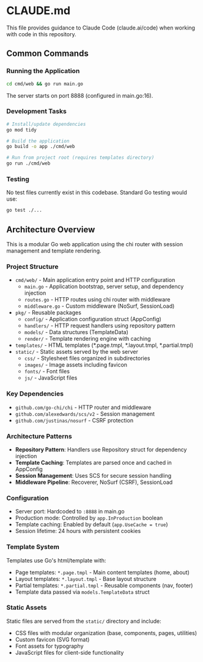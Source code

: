 # CLAUDE.md

This file provides guidance to Claude Code (claude.ai/code) when working with code in this repository.

## Common Commands

### Running the Application

```bash
cd cmd/web && go run main.go
```

The server starts on port 8888 (configured in main.go:16).

### Development Tasks

```bash
# Install/update dependencies
go mod tidy

# Build the application
go build -o app ./cmd/web

# Run from project root (requires templates directory)
go run ./cmd/web
```

### Testing

No test files currently exist in this codebase. Standard Go testing would use:

```bash
go test ./...
```

## Architecture Overview

This is a modular Go web application using the chi router with session management and template rendering.

### Project Structure

- `cmd/web/` - Main application entry point and HTTP configuration
  - `main.go` - Application bootstrap, server setup, and dependency injection
  - `routes.go` - HTTP routes using chi router with middleware
  - `middleware.go` - Custom middleware (NoSurf, SessionLoad)
- `pkg/` - Reusable packages
  - `config/` - Application configuration struct (AppConfig)
  - `handlers/` - HTTP request handlers using repository pattern
  - `models/` - Data structures (TemplateData)
  - `render/` - Template rendering engine with caching
- `templates/` - HTML templates (*.page.tmpl, *.layout.tmpl, *.partial.tmpl)
- `static/` - Static assets served by the web server
  - `css/` - Stylesheet files organized in subdirectories
  - `images/` - Image assets including favicon
  - `fonts/` - Font files
  - `js/` - JavaScript files

### Key Dependencies

- `github.com/go-chi/chi` - HTTP router and middleware
- `github.com/alexedwards/scs/v2` - Session management
- `github.com/justinas/nosurf` - CSRF protection

### Architecture Patterns

- **Repository Pattern**: Handlers use Repository struct for dependency injection
- **Template Caching**: Templates are parsed once and cached in AppConfig
- **Session Management**: Uses SCS for secure session handling
- **Middleware Pipeline**: Recoverer, NoSurf (CSRF), SessionLoad

### Configuration

- Server port: Hardcoded to `:8888` in main.go
- Production mode: Controlled by `app.InProduction` boolean
- Template caching: Enabled by default (`app.UseCache = true`)
- Session lifetime: 24 hours with persistent cookies

### Template System

Templates use Go's html/template with:

- Page templates: `*.page.tmpl` - Main content templates (home, about)
- Layout templates: `*.layout.tmpl` - Base layout structure
- Partial templates: `*.partial.tmpl` - Reusable components (nav, footer)
- Template data passed via `models.TemplateData` struct

### Static Assets

Static files are served from the `static/` directory and include:

- CSS files with modular organization (base, components, pages, utilities)
- Custom favicon (SVG format)
- Font assets for typography
- JavaScript files for client-side functionality
